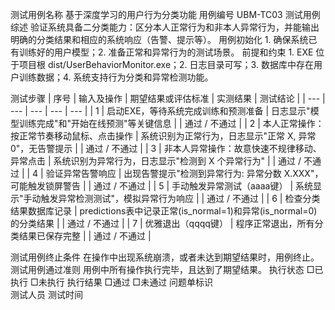 测试用例名称	基于深度学习的用户行为分类功能	用例编号	UBM-TC03
测试用例综述	验证系统具备二分类能力：区分本人正常行为和非本人异常行为，并能输出明确的分类结果和相应的系统响应（告警、提示等）。
用例初始化	1. 确保系统已有训练好的用户模型；2. 准备正常和异常行为的测试场景。
前提和约束	1. EXE 位于项目根 dist/UserBehaviorMonitor.exe；2. 日志目录可写；3. 数据库中存在用户训练数据；4. 系统支持行为分类和异常检测功能。

测试步骤
| 序号 | 输入及操作 | 期望结果或评估标准 | 实测结果 | 测试结论 |
| --- | --- | --- | --- | --- |
| 1 | 启动EXE，等待系统完成训练和预测准备 | 日志显示"模型训练完成"和"开始在线预测"等关键信息 |  | 通过 / 不通过 |
| 2 | 本人正常操作：按正常节奏移动鼠标、点击操作 | 系统识别为正常行为，日志显示"正常 X, 异常 0"，无告警提示 |  | 通过 / 不通过 |
| 3 | 非本人异常操作：故意快速不规律移动、异常点击 | 系统识别为异常行为，日志显示"检测到 X 个异常行为" |  | 通过 / 不通过 |
| 4 | 验证异常告警响应 | 出现告警提示"检测到异常行为: 异常分数 X.XXX"，可能触发锁屏警告 |  | 通过 / 不通过 |
| 5 | 手动触发异常测试（aaaa键） | 系统显示"手动触发异常检测测试"，模拟异常行为响应 |  | 通过 / 不通过 |
| 6 | 检查分类结果数据库记录 | predictions表中记录正常(is_normal=1)和异常(is_normal=0)的分类结果 |  | 通过 / 不通过 |
| 7 | 优雅退出（qqqq键） | 程序正常退出，所有分类结果已保存完整 |  | 通过 / 不通过 |

测试用例终止条件	在操作中出现系统崩溃，或者未达到期望结果时，用例终止。
测试用例通过准则	用例中所有操作执行完毕，且达到了期望结果。
执行状态	□已执行  □未执行	执行结果	□通过  □未通过
问题单标识	
测试人员		测试时间	
